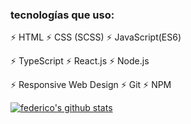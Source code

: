 ### tecnologías que uso:

⚡ HTML ⚡ CSS (SCSS) ⚡ JavaScript(ES6) 

⚡ TypeScript ⚡ React.js ⚡ Node.js 

⚡ Responsive Web Design ⚡ Git ⚡ NPM

[![federico's github stats](https://github-readme-stats.vercel.app/api?username=federicoig&show_icons=true&count_private=true)](https://github.com/anuraghazra/github-readme-stats)


